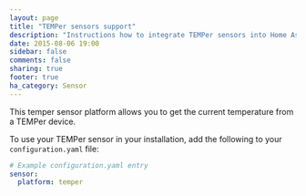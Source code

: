 ```yaml
---
layout: page
title: "TEMPer sensors support"
description: "Instructions how to integrate TEMPer sensors into Home Assistant."
date: 2015-08-06 19:00
sidebar: false
comments: false
sharing: true
footer: true
ha_category: Sensor
---
```


This temper sensor platform allows you to get the current temperature from a TEMPer device.

To use your TEMPer sensor in your installation, add the following to your `configuration.yaml` file:

```yaml
# Example configuration.yaml entry
sensor:
  platform: temper
```
